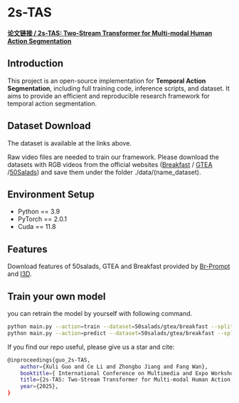 # 2s-TAS

[**论文链接 / 2s-TAS: Two-Stream Transformer for Multi-modal Human Action Segmentation**](https://your_paper_link_here)

## Introduction

This project is an open-source implementation for **Temporal Action Segmentation**, including full training code, inference scripts, and dataset. It aims to provide an efficient and reproducible research framework for temporal action segmentation.

## Dataset Download

The dataset is available at the links above.

Raw video files are needed to train our framework. Please download the datasets with RGB videos from the official websites ([Breakfast](https://serre-lab.clps.brown.edu/resource/breakfast-actions-dataset/) / [GTEA](https://cbs.ic.gatech.edu/fpv/) /[50Salads](https://cvip.computing.dundee.ac.uk/datasets/foodpreparation/50salads/)) and save them under the folder ./data/(name_dataset). 


## Environment Setup
- Python == 3.9
- PyTorch == 2.0.1
- Cuda == 11.8
  
## Features
Download features of 50salads, GTEA and Breakfast provided by [Br-Prompt](https://github.com/ttlmh/Bridge-Prompt) and [I3D](https://github.com/piergiaj/pytorch-i3d).

## Train your own model
you can retrain the model by yourself with following command.

```bash
python main.py --action=train --dataset=50salads/gtea/breakfast --split=1/2/3/4
python main.py --action=predict --dataset=50salads/gtea/breakfast --split=1/2/3/4
```
If you find our repo useful, please give us a star and cite:
```bash
@inproceedings{guo_2s-TAS,  
	author={Xuli Guo and Ce Li and Zhongbo Jiang and Fang Wan}, 
	booktitle={ International Conference on Multimedia and Expo Workshops(ICMEW)},   
	title={2s-TAS: Two-Stream Transformer for Multi-modal Human Action Segmentation},
	year={2025},  
}

